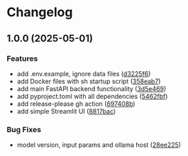 # Changelog

## 1.0.0 (2025-05-01)


### Features

* add .env.example, ignore data files ([d3225f6](https://github.com/qw1zzard/helpbot/commit/d3225f6dd5969ab25eeedafa5c9490ead29423fd))
* add Docker files with sh startup script ([358eab7](https://github.com/qw1zzard/helpbot/commit/358eab771223016a8b0127679a11220f5275a118))
* add main FastAPI backend functionality ([3d5e469](https://github.com/qw1zzard/helpbot/commit/3d5e469c45d1f968353a9eba941409407ed63df9))
* add pyproject.toml with all dependencies ([5462fbf](https://github.com/qw1zzard/helpbot/commit/5462fbf452b266d01f14abdf7135032b6c5cb59c))
* add release-please gh action ([697408b](https://github.com/qw1zzard/helpbot/commit/697408b1f15b0f544f2a5b8fb2138821b1d2a96a))
* add simple Streamlit UI ([8817bac](https://github.com/qw1zzard/helpbot/commit/8817bac58a0c0818711c6f8d9181de7cf6e6637a))


### Bug Fixes

* model version, input params and ollama host ([28ee225](https://github.com/qw1zzard/helpbot/commit/28ee2250594467f284c9b99d32c8864dce7057d0))
